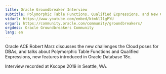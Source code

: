 ```yaml
---
title: Oracle Groundbreaker Interview
subtitle: Polymorphic Table Functions, Qualified Expressions, and New Challenges for DBAs 
vidurl: https://www.youtube.com/embed/ktmklI1gPYU
orgurl: https://community.oracle.com/community/groundbreakers/
orgdesc: Oracle Groundbreakers Community
lang: en
---
```

Oracle ACE Robert Marz discusses the new challenges the Cloud poses for DBAs, and talks about Polymorphic Table Functions and Qualified Expressions, new features introduced in Oracle Database 18c. 

Interview recorded at Kscope 2019 in Seattle, WA.
